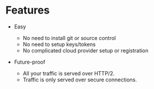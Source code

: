 # Features

* Easy
  * No need to install git or source control
  * No need to setup keys/tokens
  * No complicated cloud provider setup or registration

* Future-proof
  * All your traffic is served over HTTP/2.
  * Traffic is only served over secure connections.